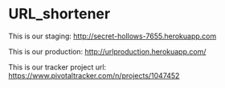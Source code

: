 URL_shortener
=============

This is our staging:
http://secret-hollows-7655.herokuapp.com

This is our production:
http://urlproduction.herokuapp.com/

This is our tracker project url:
https://www.pivotaltracker.com/n/projects/1047452
